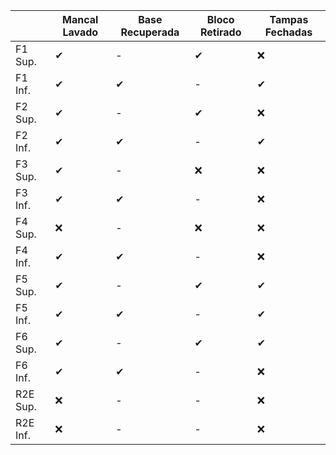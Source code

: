 |         | Mancal Lavado | Base Recuperada | Bloco Retirado | Tampas Fechadas | 
|---------|--------|------|-------|--------|
| F1 Sup. | ✔     | -   | ✔    | ❌     |
| F1 Inf. | ✔     | ✔    | -   | ✔      |
| F2 Sup. | ✔     | -    | ✔    | ❌     |
| F2 Inf. | ✔     | ✔    | -    | ✔      |
| F3 Sup. | ✔     | -    | ❌   | ❌     |
| F3 Inf. | ✔     | ✔    | -   | ❌     |
| F4 Sup. | ❌     | -    | ❌   | ❌     |
| F4 Inf. | ✔     | ✔    | -    | ❌    |
| F5 Sup. | ✔     | -    | ✔    | ✔      |
| F5 Inf. | ✔     | ✔    | -    | ✔      |
| F6 Sup. | ✔     | -    | ✔    | ✔      |
| F6 Inf. | ✔     | ✔    | -    | ❌     |
| R2E Sup. | ❌     | -  | -    | ❌     |
| R2E Inf. | ❌   | -   | -    | ❌      |




